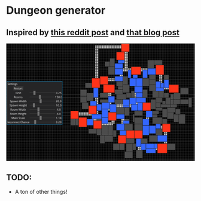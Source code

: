 # Dungeon generator

## Inspired by [this reddit post](https://www.reddit.com/r/gamedev/comments/1dlwc4/procedural_dungeon_generation_algorithm_explained/) and [that blog post](https://github.com/adonaac/blog/issues/7) 

![screenshot](core/assets/ss-v1.png)

## TODO:
- A ton of other things!
